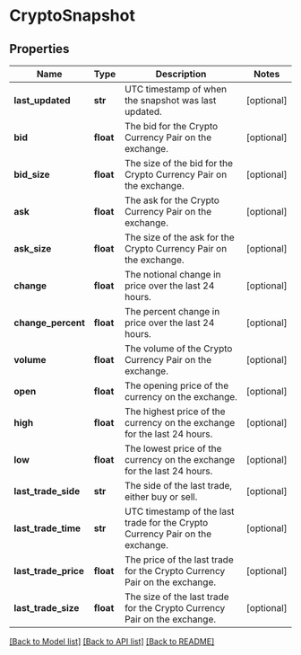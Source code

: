# CryptoSnapshot

## Properties
Name | Type | Description | Notes
------------ | ------------- | ------------- | -------------
**last_updated** | **str** | UTC timestamp of when the snapshot was last updated. | [optional] 
**bid** | **float** | The bid for the Crypto Currency Pair on the exchange. | [optional] 
**bid_size** | **float** | The size of the bid for the Crypto Currency Pair on the exchange. | [optional] 
**ask** | **float** | The ask for the Crypto Currency Pair on the exchange. | [optional] 
**ask_size** | **float** | The size of the ask for the Crypto Currency Pair on the exchange. | [optional] 
**change** | **float** | The notional change in price over the last 24 hours. | [optional] 
**change_percent** | **float** | The percent change in price over the last 24 hours. | [optional] 
**volume** | **float** | The volume of the Crypto Currency Pair on the exchange. | [optional] 
**open** | **float** | The opening price of the currency on the exchange. | [optional] 
**high** | **float** | The highest price of the currency on the exchange for the last 24 hours. | [optional] 
**low** | **float** | The lowest price of the currency on the exchange for the last 24 hours. | [optional] 
**last_trade_side** | **str** | The side of the last trade, either buy or sell. | [optional] 
**last_trade_time** | **str** | UTC timestamp of the last trade for the Crypto Currency Pair on the exchange. | [optional] 
**last_trade_price** | **float** | The price of the last trade for the Crypto Currency Pair on the exchange. | [optional] 
**last_trade_size** | **float** | The size of the last trade for the Crypto Currency Pair on the exchange. | [optional] 

[[Back to Model list]](../README.md#documentation-for-models) [[Back to API list]](../README.md#documentation-for-api-endpoints) [[Back to README]](../README.md)


